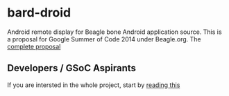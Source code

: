 bard-droid
===========================

Android remote display for Beagle bone Android application source. This is a proposal for Google Summer of Code 2014 under Beagle.org. The [complete proposal][1]


Developers / GSoC Aspirants
-----------------------------
If you are intersted in the whole project, start by [reading this][2]

[1]: http://blog.praveenkumar.co.in/2014/05/gsoc-14-proposal-for-beagleorg.html
[2]: https://github.com/praveendath92/bard-linux/blob/master/documentation/dev.md

